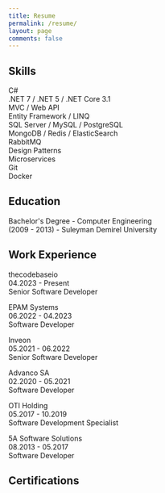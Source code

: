 ```yaml
---
title: Resume
permalink: /resume/
layout: page
comments: false
---
```


## Skills

C#
<br />
.NET 7 / .NET 5 / .NET Core 3.1
<br />
MVC / Web API
<br />
Entity Framework / LINQ
<br />
SQL Server / MySQL / PostgreSQL
<br />
MongoDB / Redis / ElasticSearch
<br />
RabbitMQ
<br />
Design Patterns
<br />
Microservices
<br />
Git
<br />
Docker

## Education

Bachelor's Degree - Computer Engineering
<br />
(2009 - 2013) - Suleyman Demirel University

## Work Experience

thecodebaseio
<br />
04.2023 - Present
<br />
Senior Software Developer

EPAM Systems
<br />
06.2022 - 04.2023
<br />
Software Developer

Inveon
<br />
05.2021 - 06.2022
<br />
Senior Software Developer


Advanco SA
<br />
02.2020 - 05.2021
<br />
Software Developer


OTI Holding
<br />
05.2017 - 10.2019
<br />
Software Development Specialist


5A Software Solutions
<br />
08.2013 - 05.2017
<br />
Software Developer

## Certifications

<div data-iframe-width="150" data-iframe-height="270" data-share-badge-id="f1139e13-c604-49ea-b120-60ac5ffa2097" data-share-badge-host="https://www.credly.com"></div><script type="text/javascript" async src="//cdn.credly.com/assets/utilities/embed.js"></script>


